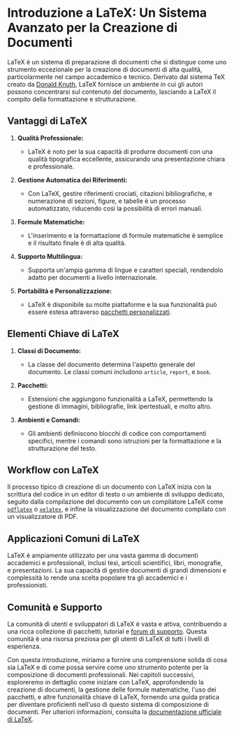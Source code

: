 
# Introduzione a LaTeX: Un Sistema Avanzato per la Creazione di Documenti

LaTeX è un sistema di preparazione di documenti che si distingue come uno strumento eccezionale per la creazione di documenti di alta qualità, particolarmente nel campo accademico e tecnico. Derivato dal sistema TeX creato da [Donald Knuth](https://en.wikipedia.org/wiki/Donald_Knuth), LaTeX fornisce un ambiente in cui gli autori possono concentrarsi sul contenuto del documento, lasciando a LaTeX il compito della formattazione e strutturazione.

## Vantaggi di LaTeX

1. **Qualità Professionale:** 
   - LaTeX è noto per la sua capacità di produrre documenti con una qualità tipografica eccellente, assicurando una presentazione chiara e professionale.

2. **Gestione Automatica dei Riferimenti:**
   - Con LaTeX, gestire riferimenti crociati, citazioni bibliografiche, e numerazione di sezioni, figure, e tabelle è un processo automatizzato, riducendo così la possibilità di errori manuali.

3. **Formule Matematiche:**
   - L'inserimento e la formattazione di formule matematiche è semplice e il risultato finale è di alta qualità.

4. **Supporto Multilingua:**
   - Supporta un'ampia gamma di lingue e caratteri speciali, rendendolo adatto per documenti a livello internazionale.

5. **Portabilità e Personalizzazione:**
   - LaTeX è disponibile su molte piattaforme e la sua funzionalità può essere estesa attraverso [pacchetti personalizzati](https://ctan.org/).

## Elementi Chiave di LaTeX

1. **Classi di Documento:**
   - La classe del documento determina l'aspetto generale del documento. Le classi comuni includono `article`, `report`, e `book`.

2. **Pacchetti:**
   - Estensioni che aggiungono funzionalità a LaTeX, permettendo la gestione di immagini, bibliografie, link ipertestuali, e molto altro.

3. **Ambienti e Comandi:**
   - Gli ambienti definiscono blocchi di codice con comportamenti specifici, mentre i comandi sono istruzioni per la formattazione e la strutturazione del testo.

## Workflow con LaTeX

Il processo tipico di creazione di un documento con LaTeX inizia con la scrittura del codice in un editor di testo o un ambiente di sviluppo dedicato, seguito dalla compilazione del documento con un compilatore LaTeX come [`pdflatex`](https://www.tug.org/applications/pdftex/) o [`xelatex`](http://xetex.sourceforge.net/), e infine la visualizzazione del documento compilato con un visualizzatore di PDF.

## Applicazioni Comuni di LaTeX

LaTeX è ampiamente utilizzato per una vasta gamma di documenti accademici e professionali, inclusi tesi, articoli scientifici, libri, monografie, e presentazioni. La sua capacità di gestire documenti di grandi dimensioni e complessità lo rende una scelta popolare tra gli accademici e i professionisti.

## Comunità e Supporto

La comunità di utenti e sviluppatori di LaTeX è vasta e attiva, contribuendo a una ricca collezione di pacchetti, tutorial e [forum di supporto](https://tex.stackexchange.com/). Questa comunità è una risorsa preziosa per gli utenti di LaTeX di tutti i livelli di esperienza.

Con questa introduzione, miriamo a fornire una comprensione solida di cosa sia LaTeX e di come possa servire come uno strumento potente per la composizione di documenti professionali. Nei capitoli successivi, esploreremo in dettaglio come iniziare con LaTeX, approfondendo la creazione di documenti, la gestione delle formule matematiche, l'uso dei pacchetti, e altre funzionalità chiave di LaTeX, fornendo una guida pratica per diventare proficienti nell'uso di questo sistema di composizione di documenti. Per ulteriori informazioni, consulta la [documentazione ufficiale di LaTeX](https://www.latex-project.org/help/documentation/).
